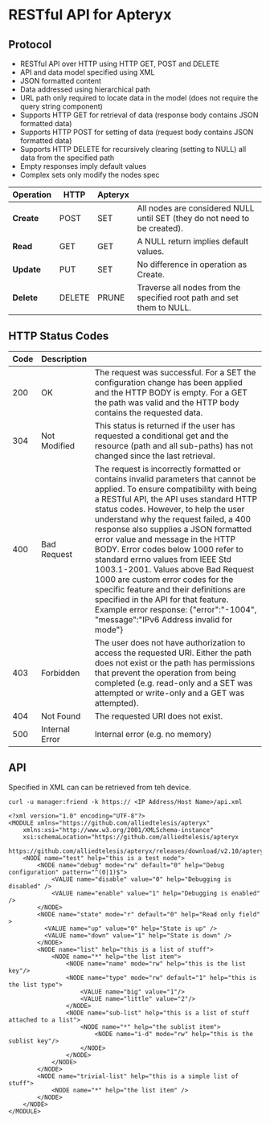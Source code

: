 # RESTful API for Apteryx

## Protocol
* RESTful API over HTTP using HTTP GET, POST and DELETE
* API and data model specified using XML
* JSON formatted content
* Data addressed using hierarchical path
* URL path only required to locate data in the model (does not require the query string component)
* Supports HTTP GET for retrieval of data (response body contains JSON formatted data)
* Supports HTTP POST for setting of data (request body contains JSON formatted data)
* Supports HTTP DELETE for recursively clearing (setting to NULL) all data from the specified path
* Empty responses imply default values
* Complex sets only modify the nodes spec

| Operation     | HTTP   | Apteryx |                                                                           |
| ------------- | -------| ------- | ------------------------------------------------------------------------- |
| **Create**    | POST   | SET     | All nodes are considered NULL until SET (they do not need to be created). |
| **Read**      | GET    | GET     | A NULL return implies default values.                                     |
| **Update**    | PUT    | SET     | No difference in operation as Create.                                     |
| **Delete**    | DELETE | PRUNE   | Traverse all nodes from the specified root path and set them to NULL.     |

## HTTP Status Codes
| Code | Description    |                                                                            |
| ---- | -------------- | -------------------------------------------------------------------------- |
| 200  | OK             | The request was successful. For a SET the configuration change has been applied and the HTTP BODY is empty. For a GET the path was valid and the HTTP body contains the requested data. |
| 304  | Not Modified   | This status is returned if the user has requested a conditional get and the resource (path and all sub-paths) has not changed since the last retrieval. |
| 400  | Bad Request    | The request is incorrectly formatted or contains invalid parameters that cannot be applied. To ensure compatibility with being a RESTful API, the API uses standard HTTP status codes. However, to help the user understand why the request failed, a 400 response also supplies a JSON formatted error value and message in the HTTP BODY. Error codes below 1000 refer to standard errno values from IEEE Std 1003.1-2001. Values above Bad Request 1000 are custom error codes for the specific feature and their definitions are specified in the API for that feature. Example error response: {"error":"-1004", "message":"IPv6 Address invalid for mode"} |
| 403  | Forbidden      | The user does not have authorization to access the requested URI. Either the path does not exist or the path has permissions that prevent the operation from being completed (e.g. read-only and a SET was attempted or write-only and a GET was attempted). |
| 404  | Not Found      | The requested URI does not exist. |
| 500  | Internal Error | Internal error (e.g. no memory) |

## API
Specified in XML can can be retrieved from teh device.

```
curl -u manager:friend -k https:// <IP Address/Host Name>/api.xml
```

```
<?xml version="1.0" encoding="UTF-8"?>
<MODULE xmlns="https://github.com/alliedtelesis/apteryx"
    xmlns:xsi="http://www.w3.org/2001/XMLSchema-instance"
    xsi:schemaLocation="https://github.com/alliedtelesis/apteryx
    https://github.com/alliedtelesis/apteryx/releases/download/v2.10/apteryx.xsd">
    <NODE name="test" help="this is a test node">
        <NODE name="debug" mode="rw" default="0" help="Debug configuration" pattern="^(0|1)$">
            <VALUE name="disable" value="0" help="Debugging is disabled" />
            <VALUE name="enable" value="1" help="Debugging is enabled" />
        </NODE>
        <NODE name="state" mode="r" default="0" help="Read only field" >
          <VALUE name="up" value="0" help="State is up" />
          <VALUE name="down" value="1" help="State is down" />
        </NODE>
        <NODE name="list" help="this is a list of stuff">
            <NODE name="*" help="the list item">
                <NODE name="name" mode="rw" help="this is the list key"/>
                <NODE name="type" mode="rw" default="1" help="this is the list type">
                    <VALUE name="big" value="1"/>
                    <VALUE name="little" value="2"/>
                </NODE>
                <NODE name="sub-list" help="this is a list of stuff attached to a list">
                    <NODE name="*" help="the sublist item">
                        <NODE name="i-d" mode="rw" help="this is the sublist key"/>
                    </NODE>
                </NODE>
            </NODE>
        </NODE>
        <NODE name="trivial-list" help="this is a simple list of stuff">
            <NODE name="*" help="the list item" />
        </NODE>
    </NODE>
</MODULE>
```
